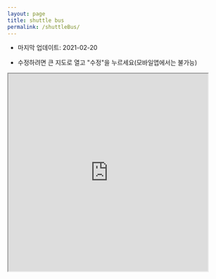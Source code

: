 ```yaml
---
layout: page
title: shuttle bus
permalink: /shuttleBus/
---
```


* 마지막 업데이트: 2021-02-20 

* 수정하려면 큰 지도로 열고 "수정"을 누르세요(모바일앱에서는 불가능)

<iframe 
    width="90%" 
    height="450" 
    src="https://www.google.com/maps/d/u/0/embed?mid=16XmMZkf2_W6bPFprc6d3Etjq1g8K-ceN">
</iframe>
